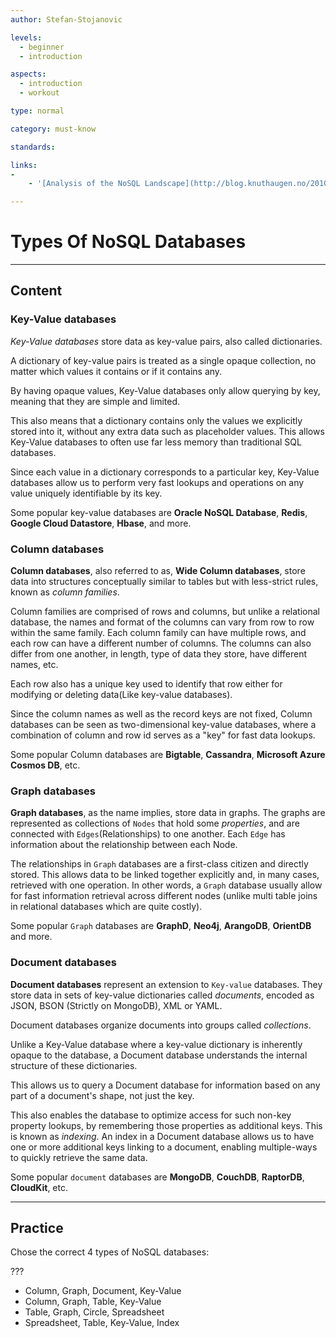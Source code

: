 ```yaml
---
author: Stefan-Stojanovic

levels:
  - beginner
  - introduction

aspects:
  - introduction
  - workout

type: normal

category: must-know

standards:

links:
-
    - '[Analysis of the NoSQL Landscape](http://blog.knuthaugen.no/2010/03/the-nosql-landscape.html){website}'

---
```


# Types Of NoSQL Databases
---

## Content

### Key-Value databases

*Key-Value databases* store data as key-value pairs, also called dictionaries.

A dictionary of key-value pairs is treated as a single opaque collection, no matter which values it contains or if it contains any.

By having opaque values, Key-Value databases only allow querying by key, meaning that they are simple and limited.

This also means that a dictionary contains only the values we explicitly stored into it, without any extra data such as placeholder values. This allows Key-Value databases to often use far less memory than traditional SQL databases.

Since each value in a dictionary corresponds to a particular key, Key-Value databases allow us to perform very fast lookups and operations on any value uniquely identifiable by its key.

Some popular key-value databases are **Oracle NoSQL Database**, **Redis**, **Google Cloud Datastore**, **Hbase**, and more.

### Column databases

**Column databases**, also referred to as, **Wide Column databases**, store data into structures conceptually similar to tables but with less-strict rules, known as *column families*.

Column families are comprised of rows and columns, but unlike a relational database, the names and format of the columns can vary from row to row within the same family. Each column family can have multiple rows, and each row can have a different number of columns. The columns can also differ from one another, in length, type of data they store, have different names, etc.

Each row also has a unique key used to identify that row either for modifying or deleting data(Like key-value databases).

Since the column names as well as the record keys are not fixed, Column databases can be seen as two-dimensional key-value databases, where a combination of column and row id serves as a "key" for fast data lookups.

Some popular Column databases are **Bigtable**, **Cassandra**, **Microsoft Azure Cosmos DB**, etc.

### Graph databases

**Graph databases**, as the name implies, store data in graphs. The graphs are represented as collections of `Nodes` that hold some *properties*, and are connected with `Edges`(Relationships) to one another. Each `Edge` has information about the relationship between each Node.

The relationships in `Graph` databases are a first-class citizen and directly stored. This allows data to be linked together explicitly and, in many cases, retrieved with one operation. In other words, a `Graph` database usually allow for fast information retrieval across different nodes (unlike multi table joins in relational databases which are quite costly).

Some popular `Graph` databases are **GraphD**, **Neo4j**, **ArangoDB**, **OrientDB** and more.

### Document databases

**Document databases** represent an extension to `Key-value` databases.  They store data in sets of key-value dictionaries called *documents*, encoded as JSON, BSON (Strictly on MongoDB), XML or YAML.

Document databases organize documents into groups called *collections*.

Unlike a Key-Value database where a key-value dictionary is inherently opaque to the database, a Document database understands the internal structure of these dictionaries.

This allows us to query a Document database for information based on any part of a document's shape, not just the key.

This also enables the database to optimize access for such non-key property lookups, by remembering those properties as additional keys. This is known as *indexing*.
An index in a Document database allows us to have one or more additional keys linking to a document, enabling multiple-ways to quickly retrieve the same data.

Some popular `document` databases are **MongoDB**, **CouchDB**, **RaptorDB**, **CloudKit**, etc.

---
## Practice

Chose the correct 4 types of NoSQL databases:

???

* Column, Graph, Document, Key-Value
* Column, Graph, Table, Key-Value
* Table, Graph, Circle, Spreadsheet
* Spreadsheet, Table, Key-Value, Index
